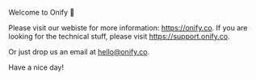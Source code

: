 Welcome to Onify 👋

Please visit our webiste for more information: https://onify.co.
If you are looking for the technical stuff, please visit https://support.onify.co.

Or just drop us an email at hello@onify.co.

Have a nice day!
